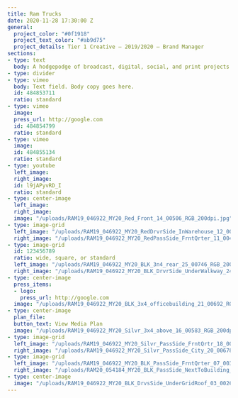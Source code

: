 ```yaml
---
title: Ram Trucks
date: 2020-11-28 17:30:00 Z
general:
  project_color: "#0f1918"
  project_text_color: "#ab9d75"
  project_details: Tier 1 Creative – 2019/2020 – Brand Manager
sections:
- type: text
  body: A hodgepodge of broadcast, digital, social, and print projects I managed.
- type: divider
- type: vimeo
  body: Text field. Body copy goes here.
  id: 484853711
  ratio: standard
- type: vimeo
  image: 
  press_url: http://google.com
  id: 484854799
  ratio: standard
- type: vimeo
  image: 
  id: 484855134
  ratio: standard
- type: youtube
  left_image: 
  right_image: 
  id: l9jAPyvRD_I
  ratio: standard
- type: center-image
  left_image: 
  right_image: 
  image: "/uploads/RAM19_046922_MY20_Red_Front_14_00506_RGB_200dpi.jpg"
- type: image-grid
  left_image: "/uploads/RAM19_046922_MY20_RedDrvrSide_InWarehouse_12_00480_RGB_200dpi.jpg"
  right_image: "/uploads/RAM19_046922_MY20_RedPassSide_FrntQrter_11_00404_RGB_200dpi.jpg"
- type: image-grid
  id: 123456789
  ratio: wide, square, or standard
  left_image: "/uploads/RAM19_046922_MY20_BLK_3n4_rear_25_00746_RGB_200dpi.jpg"
  right_image: "/uploads/RAM19_046922_MY20_BLK_DrvrSide_UnderWalkway_24_00742_RGB_200dpi.jpg"
- type: center-image
  press_items:
  - logo: 
    press_url: http://google.com
  image: "/uploads/RAM19_046922_MY20_BLK_3x4_officebuilding_21_00692_RGB_200dpi.jpg"
- type: center-image
  plan_file: 
  button_text: View Media Plan
  image: "/uploads/RAM19_046922_MY20_Silvr_3x4_above_16_00583_RGB_200dpi.jpg"
- type: image-grid
  left_image: "/uploads/RAM19_046922_MY20_Silvr_PassSide_FrntQrtr_18_00623_RGB_200dpi.jpg"
  right_image: "/uploads/RAM19_046922_MY20_Silvr_PassSide_City_20_00678_RGB_200dpi.jpg"
- type: image-grid
  left_image: "/uploads/RAM19_046922_MY20_BLK_PassSide_FrntQrter_07_00320_RGB_200dpi.jpg"
  right_image: "/uploads/RAM20_054184_MY20_BLK_PassSide_NextToBuilding_08_00336_lr.jpg"
- type: center-image
  image: "/uploads/RAM19_046922_MY20_BLK_DrvsSide_UnderGridRoof_03_00261_RGB_200dpi.jpg"
---
```


